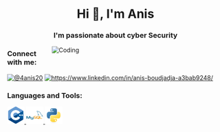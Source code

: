 <h1 align="center">Hi 👋, I'm Anis</h1>
<h3 align="center">I'm passionate about cyber Security</h3>
<img align="right" alt="Coding" width="400" src="https://64.media.tumblr.com/d53c560a9f335b7da3107873e943ff41/tumblr_nuflqgJZX31trpnp2o1_500.gif">

<h3 align="left">Connect with me:</h3>
<p align="left">
<a href="https://twitter.com/@4anis20" target="blank"><img align="center" src="https://raw.githubusercontent.com/rahuldkjain/github-profile-readme-generator/master/src/images/icons/Social/twitter.svg" alt="@4anis20" height="30" width="40" /></a>
<a href="https://linkedin.com/in/https://www.linkedin.com/in/anis-boudjadja-a3bab9248/" target="blank"><img align="center" src="https://raw.githubusercontent.com/rahuldkjain/github-profile-readme-generator/master/src/images/icons/Social/linked-in-alt.svg" alt="https://www.linkedin.com/in/anis-boudjadja-a3bab9248/" height="30" width="40" /></a>
</p>

<h3 align="left">Languages and Tools:</h3>
<p align="left"> <a href="https://www.w3schools.com/cpp/" target="_blank" rel="noreferrer"> <img src="https://raw.githubusercontent.com/devicons/devicon/master/icons/cplusplus/cplusplus-original.svg" alt="cplusplus" width="40" height="40"/> </a> <a href="https://www.mysql.com/" target="_blank" rel="noreferrer"> <img src="https://raw.githubusercontent.com/devicons/devicon/master/icons/mysql/mysql-original-wordmark.svg" alt="mysql" width="40" height="40"/> </a> <a href="https://www.python.org" target="_blank" rel="noreferrer"> <img src="https://raw.githubusercontent.com/devicons/devicon/master/icons/python/python-original.svg" alt="python" width="40" height="40"/> </a> </p>
